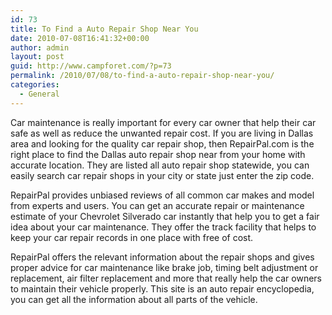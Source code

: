 ```yaml
---
id: 73
title: To Find a Auto Repair Shop Near You
date: 2010-07-08T16:41:32+00:00
author: admin
layout: post
guid: http://www.campforet.com/?p=73
permalink: /2010/07/08/to-find-a-auto-repair-shop-near-you/
categories:
  - General
---
```

Car maintenance is really important for every car owner that help their car safe as well as reduce the unwanted repair cost. If you are living in Dallas area and looking for the quality car repair shop, then RepairPal.com is the right place to find the Dallas auto repair shop near from your home with accurate location. They are listed all auto repair shop statewide, you can easily search car repair shops in your city or state just enter the zip code.

RepairPal provides unbiased reviews of all common car makes and model from experts and users. You can get an accurate repair or maintenance estimate of your Chevrolet Silverado car instantly that help you to get a fair idea about your car maintenance. They offer the track facility that helps to keep your car repair records in one place with free of cost.

RepairPal offers the relevant information about the repair shops and gives proper advice for car maintenance like brake job, timing belt adjustment or replacement, air filter replacement and more that really help the car owners to maintain their vehicle properly. This site is an auto repair encyclopedia, you can get all the information about all parts of the vehicle.